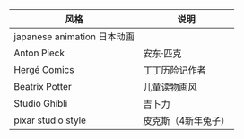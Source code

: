 |风格|说明|
|-|-|
|japanese animation	日本动画|
|Anton Pieck	|安东·匹克|
|Hergé Comics	|丁丁历险记作者|
|Beatrix Potter	|儿童读物画风|
|Studio Ghibli	|吉卜力|
|pixar studio style	|皮克斯（4新年兔子）|